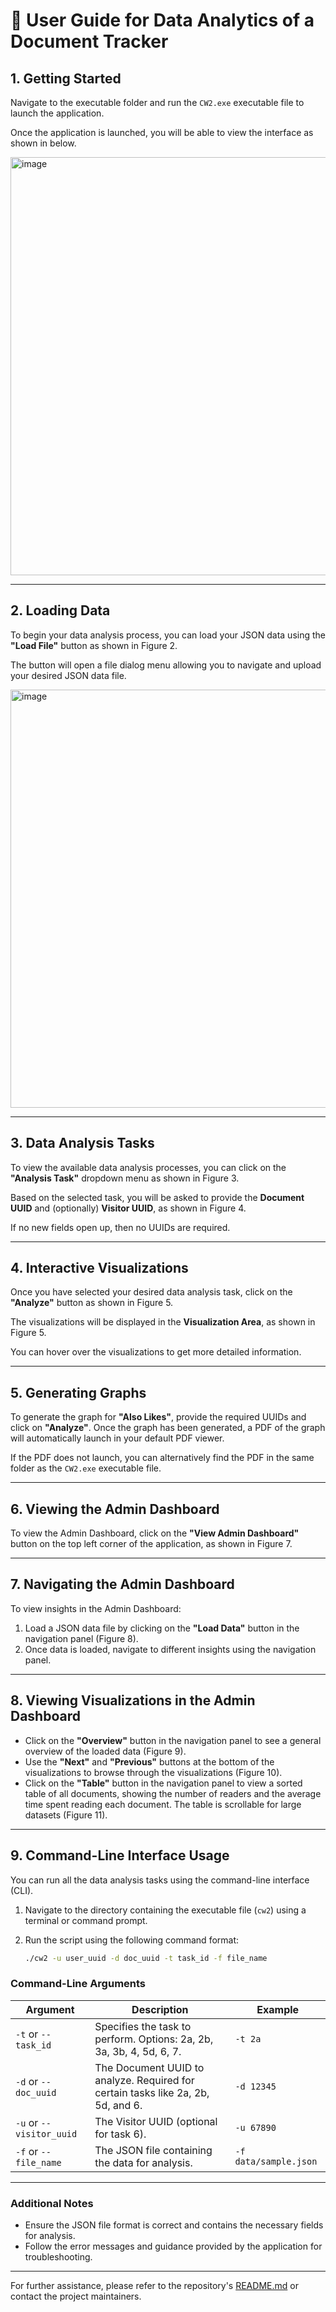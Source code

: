 # 📖 User Guide for Data Analytics of a Document Tracker

## 1. Getting Started
Navigate to the executable folder and run the `CW2.exe` executable file to launch the application.

Once the application is launched, you will be able to view the interface as shown in below.

<img width="669" alt="image" src="https://github.com/user-attachments/assets/6b8cfdba-7bd2-4ce6-a7d1-1a65e4f6ddf6" />



---

## 2. Loading Data
To begin your data analysis process, you can load your JSON data using the **"Load File"** button as shown in Figure 2.

The button will open a file dialog menu allowing you to navigate and upload your desired JSON data file.

<img width="669" alt="image" src="https://github.com/user-attachments/assets/025de3bb-c61a-40c9-b4e3-0a77f75f15ca" />

---

## 3. Data Analysis Tasks
To view the available data analysis processes, you can click on the **"Analysis Task"** dropdown menu as shown in Figure 3.

Based on the selected task, you will be asked to provide the **Document UUID** and (optionally) **Visitor UUID**, as shown in Figure 4.

If no new fields open up, then no UUIDs are required.

---

## 4. Interactive Visualizations
Once you have selected your desired data analysis task, click on the **"Analyze"** button as shown in Figure 5.

The visualizations will be displayed in the **Visualization Area**, as shown in Figure 5.

You can hover over the visualizations to get more detailed information.

---

## 5. Generating Graphs
To generate the graph for **"Also Likes"**, provide the required UUIDs and click on **"Analyze"**. Once the graph has been generated, a PDF of the graph will automatically launch in your default PDF viewer.

If the PDF does not launch, you can alternatively find the PDF in the same folder as the `CW2.exe` executable file.

---

## 6. Viewing the Admin Dashboard
To view the Admin Dashboard, click on the **"View Admin Dashboard"** button on the top left corner of the application, as shown in Figure 7.

---

## 7. Navigating the Admin Dashboard
To view insights in the Admin Dashboard:

1. Load a JSON data file by clicking on the **"Load Data"** button in the navigation panel (Figure 8).
2. Once data is loaded, navigate to different insights using the navigation panel.

---

## 8. Viewing Visualizations in the Admin Dashboard
- Click on the **"Overview"** button in the navigation panel to see a general overview of the loaded data (Figure 9).
- Use the **"Next"** and **"Previous"** buttons at the bottom of the visualizations to browse through the visualizations (Figure 10).
- Click on the **"Table"** button in the navigation panel to view a sorted table of all documents, showing the number of readers and the average time spent reading each document. The table is scrollable for large datasets (Figure 11).

---

## 9. Command-Line Interface Usage
You can run all the data analysis tasks using the command-line interface (CLI).

1. Navigate to the directory containing the executable file (`cw2`) using a terminal or command prompt.
2. Run the script using the following command format:

   ```bash
   ./cw2 -u user_uuid -d doc_uuid -t task_id -f file_name
   ```

### Command-Line Arguments
| Argument          | Description                                         | Example           |
|-------------------|-----------------------------------------------------|-------------------|
| `-t` or `--task_id` | Specifies the task to perform. Options: 2a, 2b, 3a, 3b, 4, 5d, 6, 7. | `-t 2a`          |
| `-d` or `--doc_uuid` | The Document UUID to analyze. Required for certain tasks like 2a, 2b, 5d, and 6. | `-d 12345`       |
| `-u` or `--visitor_uuid` | The Visitor UUID (optional for task 6).           | `-u 67890`       |
| `-f` or `--file_name` | The JSON file containing the data for analysis.    | `-f data/sample.json` |

---

### Additional Notes
- Ensure the JSON file format is correct and contains the necessary fields for analysis.
- Follow the error messages and guidance provided by the application for troubleshooting.

---

For further assistance, please refer to the repository's [README.md](./README.md) or contact the project maintainers.
